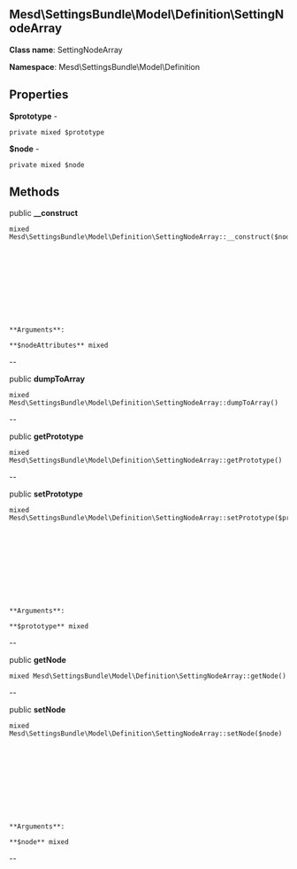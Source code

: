 Mesd\SettingsBundle\Model\Definition\SettingNodeArray
---------------

    

    


**Class name**: SettingNodeArray

**Namespace**: Mesd\SettingsBundle\Model\Definition









Properties
----------


**$prototype** - 



    private mixed $prototype






**$node** - 



    private mixed $node






Methods
-------


public **__construct**

    mixed Mesd\SettingsBundle\Model\Definition\SettingNodeArray::__construct($nodeAttributes)











    **Arguments**:

    **$nodeAttributes** mixed 


--


public **dumpToArray**

    mixed Mesd\SettingsBundle\Model\Definition\SettingNodeArray::dumpToArray()












--


public **getPrototype**

    mixed Mesd\SettingsBundle\Model\Definition\SettingNodeArray::getPrototype()












--


public **setPrototype**

    mixed Mesd\SettingsBundle\Model\Definition\SettingNodeArray::setPrototype($prototype)











    **Arguments**:

    **$prototype** mixed 


--


public **getNode**

    mixed Mesd\SettingsBundle\Model\Definition\SettingNodeArray::getNode()












--


public **setNode**

    mixed Mesd\SettingsBundle\Model\Definition\SettingNodeArray::setNode($node)











    **Arguments**:

    **$node** mixed 


--

